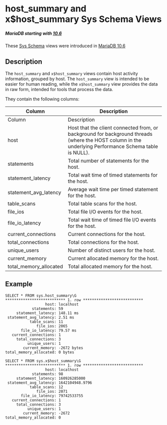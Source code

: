 
# host_summary and x$host_summary Sys Schema Views


##### MariaDB starting with [10.6](../../../../../../../../release-notes/mariadb-community-server/what-is-mariadb-106.md)
These [Sys Schema](sys-schema-views-host_summary_by_statement_latency-and-xhost_summary_by_sta.md) views were introduced in [MariaDB 10.6](../../../../../../../../release-notes/mariadb-community-server/what-is-mariadb-106.md)


## Description


The `host_summary` and `x$host_summary` views contain host activity information, grouped by host. The `host_summary` view is intended to be easier for human reading, while the `x$host_summary` view provides the data in raw form, intended for tools that process the data.


They contain the following columns:



| Column | Description |
| --- | --- |
| Column | Description |
| host | Host that the client connected from, or background for background threads (where the HOST column in the underlying Performance Schema table is NULL). |
| statements | Total number of statements for the host. |
| statement_latency | Total wait time of timed statements for the host. |
| statement_avg_latency | Average wait time per timed statement for the host. |
| table_scans | Total table scans for the host. |
| file_ios | Total file I/O events for the host. |
| file_io_latency | Total wait time of timed file I/O events for the host. |
| current_connections | Current connections for the host. |
| total_connections | Total connections for the host. |
| unique_users | Number of distinct users for the host. |
| current_memory | Current allocated memory for the host. |
| total_memory_allocated | Total allocated memory for the host. |



## Example


```
SELECT * FROM sys.host_summary\G
*************************** 1. row ***************************
                  host: localhost
            statements: 59
     statement_latency: 148.11 ms
 statement_avg_latency: 2.51 ms
           table_scans: 11
              file_ios: 2065
       file_io_latency: 79.57 ms
   current_connections: 1
     total_connections: 3
          unique_users: 1
        current_memory: -2672 bytes
total_memory_allocated: 0 bytes

SELECT * FROM sys.x$host_summary\G
*************************** 1. row ***************************
                  host: localhost
            statements: 98
     statement_latency: 160926285000
 statement_avg_latency: 1642104948.9796
           table_scans: 12
              file_ios: 2071
       file_io_latency: 79742533755
   current_connections: 1
     total_connections: 3
          unique_users: 1
        current_memory: -2672
total_memory_allocated: 0
```
